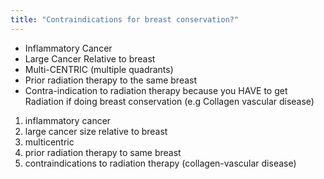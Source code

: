 ```yaml
---
title: "Contraindications for breast conservation?"
---
```

- Inflammatory Cancer
- Large Cancer Relative to breast
- Multi-CENTRIC (multiple quadrants)
- Prior radiation therapy to the same breast
- Contra-indication to radiation therapy because you HAVE to get Radiation if doing breast conservation (e.g Collagen vascular disease)

1. inflammatory cancer
2. large cancer size relative to breast
3. multicentric
4. prior radiation therapy to same breast
5. contraindications to radiation therapy (collagen-vascular disease)

